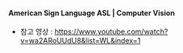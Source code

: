 #### American Sign Language ASL | Computer Vision

- 참고 영상 : https://www.youtube.com/watch?v=wa2ARoUUdU8&list=WL&index=1
